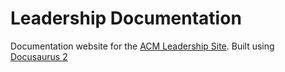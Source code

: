 # Leadership Documentation

Documentation website for the [ACM Leadership Site](https://leadership.acmutd.co). Built using [Docusaurus 2](https://docusaurus.io)